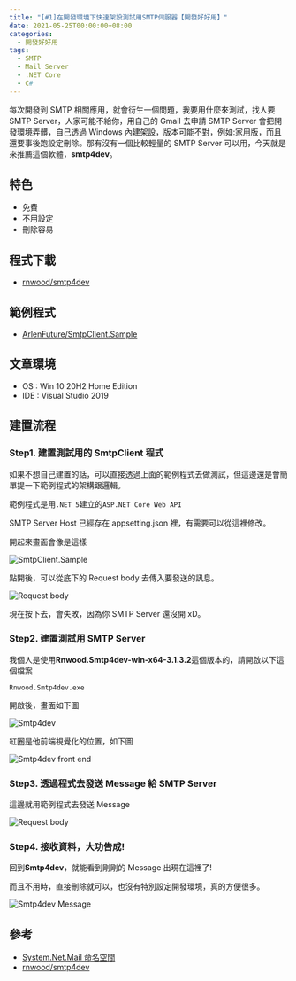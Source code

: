 ```yaml
---
title: "[#1]在開發環境下快速架設測試用SMTP伺服器【開發好好用】"
date: 2021-05-25T00:00:00+08:00
categories:
  - 開發好好用
tags:
  - SMTP
  - Mail Server
  - .NET Core
  - C#
---
```


每次開發到 SMTP 相關應用，就會衍生一個問題，我要用什麼來測試，找人要 SMTP Server，人家可能不給你，用自己的 Gmail 去申請 SMTP Server 會把開發環境弄髒，自己透過 Windows 內建架設，版本可能不對，例如:家用版，而且還要事後跑設定刪除。那有沒有一個比較輕量的 SMTP Server 可以用，今天就是來推薦這個軟體，**smtp4dev**。

## 特色

- 免費
- 不用設定
- 刪除容易

## 程式下載

- [rnwood/smtp4dev](https://github.com/rnwood/smtp4dev)

## 範例程式

- [ArlenFuture/SmtpClient.Sample](https://github.com/ArlenFuture/SmtpClient.Sample)

## 文章環境

- OS : Win 10 20H2 Home Edition
- IDE : Visual Studio 2019

## 建置流程

### Step1. 建置測試用的 SmtpClient 程式

如果不想自己建置的話，可以直接透過上面的範例程式去做測試，但這邊還是會簡單提一下範例程式的架構跟邏輯。

範例程式是用`.NET 5`建立的`ASP.NET Core Web API`

SMTP Server Host 已經存在 appsetting.json 裡，有需要可以從這裡修改。

開起來畫面會像是這樣

![SmtpClient.Sample](/assets/images/post/2021-05-25-How-to-easy-test-your-smtp-client-on-local/1.jpg "SmtpClient.Sample")

點開後，可以從底下的 Request body 去傳入要發送的訊息。

![Request body](/assets/images/post/2021-05-25-How-to-easy-test-your-smtp-client-on-local/2.jpg "Request body")

現在按下去，會失敗，因為你 SMTP Server 還沒開 xD。

### Step2. 建置測試用 SMTP Server

我個人是使用**Rnwood.Smtp4dev-win-x64-3.1.3.2**這個版本的，請開啟以下這個檔案

```
Rnwood.Smtp4dev.exe
```

開啟後，畫面如下圖

![Smtp4dev](/assets/images/post/2021-05-25-How-to-easy-test-your-smtp-client-on-local/3.jpg "Smtp4dev")

紅圈是他前端視覺化的位置，如下圖

![Smtp4dev front end](/assets/images/post/2021-05-25-How-to-easy-test-your-smtp-client-on-local/4.jpg "Smtp4dev front end")

### Step3. 透過程式去發送 Message 給 SMTP Server

這邊就用範例程式去發送 Message

![Request body](/assets/images/post/2021-05-25-How-to-easy-test-your-smtp-client-on-local/2.jpg "Request body")

### Step4. 接收資料，大功告成!

回到**Smtp4dev**，就能看到剛剛的 Message 出現在這裡了!

而且不用時，直接刪除就可以，也沒有特別設定開發環境，真的方便很多。

![Smtp4dev Message](/assets/images/post/2021-05-25-How-to-easy-test-your-smtp-client-on-local/5.jpg "Smtp4dev Message")

## 參考

- [System.Net.Mail 命名空間](https://docs.microsoft.com/zh-tw/dotnet/api/system.net.mail?view=net-5.0)
- [rnwood/smtp4dev](https://github.com/rnwood/smtp4dev)
